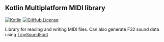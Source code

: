 ## Kotlin Multiplatform MIDI library
[![Kotlin](https://img.shields.io/badge/kotlin-2.0.21-blue.svg?logo=kotlin)](http://kotlinlang.org)
[![GitHub License](https://img.shields.io/badge/license-Apache%20License%202.0-blue.svg?style=flat)](http://www.apache.org/licenses/LICENSE-2.0)

Library for reading and writing MIDI files. Can also generate F32 sound data using [TinySoundFont](https://start.ktor.io)
